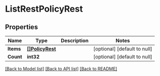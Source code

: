 # ListRestPolicyRest

## Properties
Name | Type | Description | Notes
------------ | ------------- | ------------- | -------------
**Items** | [**[]PolicyRest**](PolicyRest.md) |  | [optional] [default to null]
**Count** | **int32** |  | [optional] [default to null]

[[Back to Model list]](../README.md#documentation-for-models) [[Back to API list]](../README.md#documentation-for-api-endpoints) [[Back to README]](../README.md)

